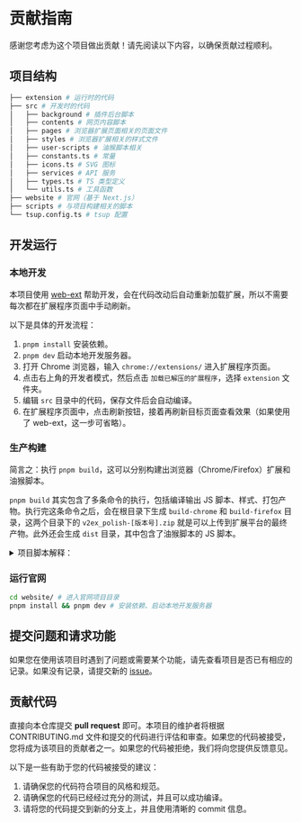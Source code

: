 # 贡献指南

感谢您考虑为这个项目做出贡献！请先阅读以下内容，以确保贡献过程顺利。

## 项目结构

```bash
├── extension # 运行时的代码
├── src # 开发时的代码
│   ├── background # 插件后台脚本
│   ├── contents # 网页内容脚本
│   ├── pages # 浏览器扩展页面相关的页面文件
│   ├── styles # 浏览器扩展相关的样式文件
│   ├── user-scripts # 油猴脚本相关
│   ├── constants.ts # 常量
│   ├── icons.ts # SVG 图标
│   ├── services # API 服务
│   ├── types.ts # TS 类型定义
│   └── utils.ts # 工具函数
├── website # 官网（基于 Next.js）
├── scripts # 与项目构建相关的脚本
└── tsup.config.ts # tsup 配置
```

## 开发运行

### 本地开发

本项目使用 [web-ext](https://github.com/mozilla/web-ext) 帮助开发，会在代码改动后自动重新加载扩展，所以不需要每次都在扩展程序页面中手动刷新。

以下是具体的开发流程：

1. `pnpm install` 安装依赖。
1. `pnpm dev` 启动本地开发服务器。
1. 打开 Chrome 浏览器，输入 `chrome://extensions/` 进入扩展程序页面。
1. 点击右上角的开发者模式，然后点击 `加载已解压的扩展程序`，选择 `extension` 文件夹。
1. 编辑 `src` 目录中的代码，保存文件后会自动编译。
1. 在扩展程序页面中，点击刷新按钮，接着再刷新目标页面查看效果（如果使用了 web-ext，这一步可省略）。

### 生产构建

简言之：执行 `pnpm build`，这可以分别构建出浏览器（Chrome/Firefox）扩展和油猴脚本。

`pnpm build` 其实包含了多条命令的执行，包括编译输出 JS 脚本、样式、打包产物。执行完这条命令之后，会在根目录下生成 `build-chrome` 和 `build-firefox` 目录，这两个目录下的 `v2ex_polish-[版本号].zip` 就是可以上传到扩展平台的最终产物。此外还会生成 `dist` 目录，其中包含了油猴脚本的 JS 脚本。

<details>
  <summary>项目脚本解释：</summary>

| 脚本名称            | 描述                     |
| ------------------- | ------------------------ |
| `build:style`       | 构建浏览器扩展用到的样式 |
| `build:ext`         | 构建浏览器扩展           |
| `build:userscript`  | 构建油猴脚本             |
| `pack:chrome`       | 打包最终产物             |
| `output:userscript` | 生成油猴脚本             |
| `output:css`        | 生成油猴脚本样式         |

</details>

### 运行官网

```bash
cd website/ # 进入官网项目目录
pnpm install && pnpm dev # 安装依赖、启动本地开发服务器
```

## 提交问题和请求功能

如果您在使用该项目时遇到了问题或需要某个功能，请先查看项目是否已有相应的记录。如果没有记录，请提交新的 [issue](https://github.com/coolpace/V2EX_Polish/issues)。

## 贡献代码

直接向本仓库提交 **pull request** 即可。本项目的维护者将根据 CONTRIBUTING.md 文件和提交的代码进行评估和审查。如果您的代码被接受，您将成为该项目的贡献者之一。如果您的代码被拒绝，我们将向您提供反馈意见。

以下是一些有助于您的代码被接受的建议：

1. 请确保您的代码符合项目的风格和规范。
2. 请确保您的代码已经经过充分的测试，并且可以成功编译。
3. 请将您的代码提交到新的分支上，并且使用清晰的 commit 信息。
